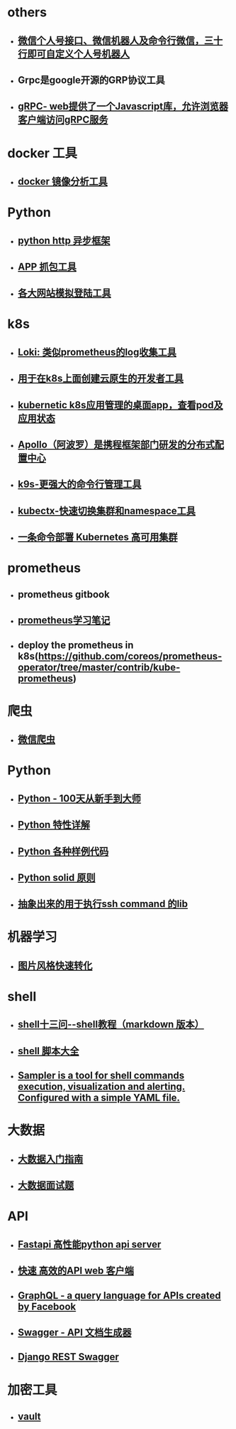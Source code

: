 # others
- ##  [微信个人号接口、微信机器人及命令行微信，三十行即可自定义个人号机器人](https://github.com/littlecodersh/ItChat)
- ## Grpc是google开源的GRP协议工具
- ## [gRPC- web提供了一个Javascript库，允许浏览器客户端访问gRPC服务](https://github.com/grpc/grpc-web)

# docker 工具
- ## [docker 镜像分析工具](https://github.com/wagoodman/dive) 

# Python
- ## [python http 异步框架](https://github.com/kennethreitz/responder)
- ## [APP 抓包工具](https://github.com/mitmproxy/mitmproxy)
- ## [各大网站模拟登陆工具](https://github.com/CriseLYJ/awesome-python-login-model)

# k8s
- ## [Loki: 类似prometheus的log收集工具](https://github.com/grafana/loki)
- ## [用于在k8s上面创建云原生的开发者工具](https://github.com/Azure/draft)
- ## [kubernetic k8s应用管理的桌面app，查看pod及应用状态](https://github.com/harbur/kubernetic)
- ## [Apollo（阿波罗）是携程框架部门研发的分布式配置中心](https://github.com/ctripcorp/apollo)
- ## [k9s-更强大的命令行管理工具](https://github.com/derailed/k9s)
- ## [kubectx-快速切换集群和namespace工具](https://github.com/ahmetb/kubectx)
- ## [一条命令部署 Kubernetes 高可用集群](https://github.com/fanux/sealos)

# prometheus
- ## prometheus gitbook
- ## [prometheus学习笔记](https://yunlzheng.gitbook.io/prometheus-book/)
- ## deploy the prometheus in k8s(https://github.com/coreos/prometheus-operator/tree/master/contrib/kube-prometheus)

# 爬虫
- ## [微信爬虫](https://github.com/wonderfulsuccess/weixin_crawler)

# Python
- ## [Python - 100天从新手到大师](https://github.com/jackfrued/Python-100-Days)
- ## [Python 特性详解](https://github.com/leisurelicht/wtfpython-cn)
- ## [Python 各种样例代码](https://github.com/gto76/python-cheatsheet)
- ## [Python solid 原则](https://github.com/heykarimoff/solid.python)
- ## [抽象出来的用于执行ssh command 的lib](https://github.com/fabric/fabric/)

# 机器学习 
- ## [图片风格快速转化](https://github.com/lengstrom/fast-style-transfer)

# shell
- ## [shell十三问--shell教程（markdown 版本）](https://github.com/wzb56/13_questions_of_shell)
- ## [shell 脚本大全](https://github.com/fengyuhetao/shell)
- ## [Sampler is a tool for shell commands execution, visualization and alerting. Configured with a simple YAML file.](i)

# 大数据
- ## [大数据入门指南](https://github.com/heibaiying/BigData-Notes)
- ## [大数据面试题](https://github.com/wangzhiwubigdata/God-Of-BigData)

# API
- ## [Fastapi 高性能python api server](https://github.com/tiangolo/fastapi)
- ## [快速 高效的API web 客户端](https://hoppscotch.io/)
- ## [GraphQL - a query language for APIs created by Facebook](https://github.com/graphql/graphql-spec)
- ## [Swagger - API 文档生成器](https://github.com/swagger-api/swagger-ui)
- ## [Django REST Swagger](https://github.com/marcgibbons/django-rest-swagger)

# 加密工具
- ## [vault](https://github.com/hashicorp/vault)